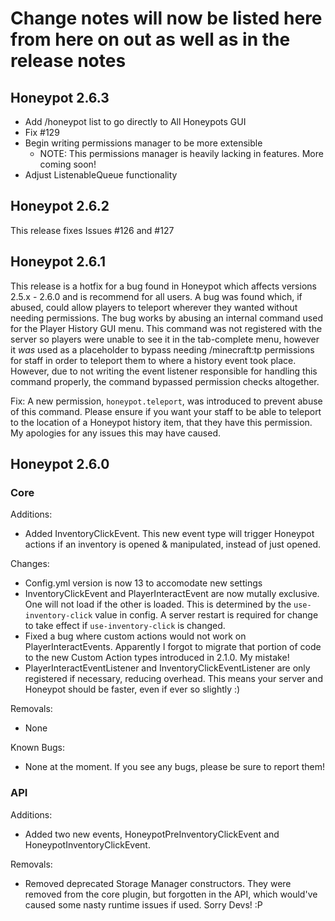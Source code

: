# Change notes will now be listed here from here on out as well as in the release notes

## Honeypot 2.6.3
* Add /honeypot list to go directly to All Honeypots GUI
* Fix #129
* Begin writing permissions manager to be more extensible
  * NOTE: This permissions manager is heavily lacking in features. More coming soon!
* Adjust ListenableQueue functionality

## Honeypot 2.6.2
This release fixes Issues #126 and #127

## Honeypot 2.6.1
This release is a hotfix for a bug found in Honeypot which affects versions 2.5.x - 2.6.0 and is recommend for all users.
A bug was found which, if abused, could allow players to teleport wherever they wanted without needing permissions. The bug works by abusing an internal command used for the Player History GUI menu. This command was not registered with the server so players were unable to see it in the tab-complete menu, however it *was* used as a placeholder to bypass needing /minecraft:tp permissions for staff in order to teleport them to where a history event took place. However, due to not writing the event listener responsible for handling this command properly, the command bypassed permission checks altogether.

Fix: A new permission, `honeypot.teleport`, was introduced to prevent abuse of this command. Please ensure if you want your staff to be able to teleport to the location of a Honeypot history item, that they have this permission. My apologies for any issues this may have caused.

## Honeypot 2.6.0
### Core

Additions:

* Added InventoryClickEvent. This new event type will trigger Honeypot actions if an inventory is opened & manipulated, instead of just opened.

Changes:

* Config.yml version is now 13 to accomodate new settings
* InventoryClickEvent and PlayerInteractEvent are now mutally exclusive. One will not load if the other is loaded. This is determined by the `use-inventory-click` value in config. A server restart is required for change to take effect if `use-inventory-click` is changed.
* Fixed a bug where custom actions would not work on PlayerInteractEvents. Apparently I forgot to migrate that portion of code to the new Custom Action types introduced in 2.1.0. My mistake!
* PlayerInteractEventListener and InventoryClickEventListener are only registered if necessary, reducing overhead. This means your server and Honeypot should be faster, even if ever so slightly :)

Removals:

* None

Known Bugs:

* None at the moment. If you see any bugs, please be sure to report them!

### API

Additions:

* Added two new events, HoneypotPreInventoryClickEvent and HoneypotInventoryClickEvent.

Removals:

* Removed deprecated Storage Manager constructors. They were removed from the core plugin, but forgotten in the API, which would've caused some nasty runtime issues if used. Sorry Devs! :P
